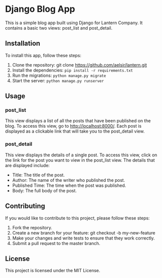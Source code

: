 # Django Blog App

This is a simple blog app built using Django for Lantern Company. It contains a basic two views: post_list and post_detail.

## Installation

To install this app, follow these steps:

1. Clone the repository: git clone <https://github.com/aelsir/lantern.git>
2. Install the dependencies: `pip install -r requirements.txt`
3. Run the migrations: `python manage.py migrate`
4. Start the server: `python manage.py runserver`

## Usage

### post_list

This view displays a list of all the posts that have been published on the blog. To access this view, go to <http://localhost:8000/>. Each post is displayed as a clickable link that will take you to the post_detail view.

### post_detail

This view displays the details of a single post. To access this view, click on the link for the post you want to view in the post_list view. The details that are displayed include:

- Title: The title of the post.
- Author: The name of the writer who published the post.
- Published Time: The time when the post was published.
- Body: The full body of the post.

## Contributing

If you would like to contribute to this project, please follow these steps:

1. Fork the repository.
2. Create a new branch for your feature: git checkout -b my-new-feature
3. Make your changes and write tests to ensure that they work correctly.
4. Submit a pull request to the master branch.

## License

This project is licensed under the MIT License.